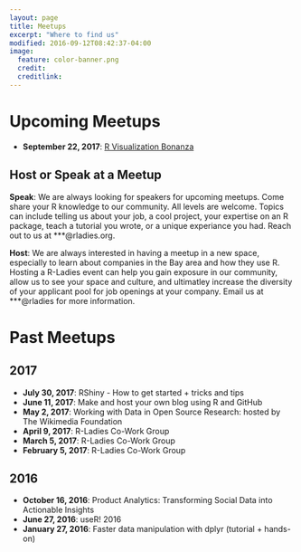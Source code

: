 ```yaml
---
layout: page
title: Meetups
excerpt: "Where to find us"
modified: 2016-09-12T08:42:37-04:00
image:
  feature: color-banner.png
  credit: 
  creditlink: 
---
```


# Upcoming Meetups

- **September 22, 2017**: [R Visualization Bonanza](https://www.meetup.com/rladies-san-francisco/events/243118950/)

## Host or Speak at a Meetup

**Speak**: We are always looking for speakers for upcoming meetups. Come share your R knowledge to our community. All levels are welcome. Topics can include telling us about your job, a cool project, your expertise on an R package, teach a tutorial you wrote, or a unique experiance you had. Reach out to us at ***@rladies.org.

**Host**: We are always interested in having a meetup in a new space, especially to learn about companies in the Bay area and how they use R.  Hosting a R-Ladies event can help you gain exposure in our community, allow us to see your space and culture, and ultimatley increase the diversity of your applicant pool for job openings at your company. Email us at ***@rladies for more information.

# Past Meetups 
## 2017

- **July 30, 2017**: RShiny - How to get started + tricks and tips
- **June 11, 2017**: Make and host your own blog using R and GitHub
- **May 2, 2017**: Working with Data in Open Source Research: hosted by The Wikimedia Foundation
- **April 9, 2017**: R-Ladies Co-Work Group
- **March 5, 2017**: R-Ladies Co-Work Group
- **February 5, 2017**: R-Ladies Co-Work Group

## 2016

- **October 16, 2016**: Product Analytics: Transforming Social Data into Actionable Insights
- **June 27, 2016**: useR! 2016
- **January 27, 2016**: Faster data manipulation with dplyr (tutorial + hands-on)







